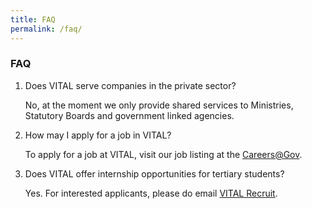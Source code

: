 ```yaml
---
title: FAQ
permalink: /faq/
---
```


### **FAQ**

<ol>
    <li><p>Does VITAL serve companies in the private sector?</p>
        <p>No, at the moment we only provide shared services to Ministries, Statutory Boards and government linked agencies.</p>
    <li><p>How may I apply for a job in VITAL?</p>
        <p>To apply for a job at VITAL, visit our job listing at the <a href="http://careers.pageuppeople.com/688/cwlive/en/filter/?search-keyword=&category=&work-type=&brand=vital&job-sector=" target="_blank">Careers@Gov</a><span style="background-color: initial;">.</p>
    <li><p>Does VITAL offer internship opportunities for tertiary students?</p>
        <p>Yes. For interested applicants, please do email <a href="mailto:vital_recruit@vital.gov.sg" target="_blank">VITAL Recruit</a>.</p>
 
